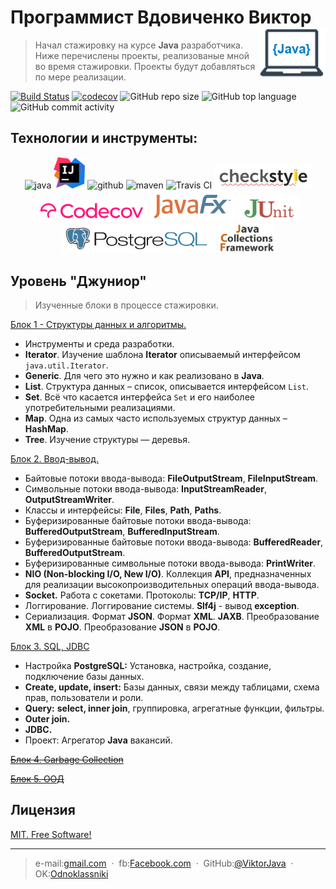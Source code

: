 # Программист Вдовиченко Виктор [<img alt="Logo" src="images/logo.png" height="80" align="right"/>](https://www.vectorlogo.zone)
> Начал стажировку на курсе **Java** разработчика. 
> Ниже перечислены проекты, реализованые мной во время стажировки. 
> Проекты будут добавляться по мере реализации.


[![Build Status](https://travis-ci.org/ViktorJava/job4j_design.svg?branch=master)](https://travis-ci.org/ViktorJava/job4j_design)
[![codecov](https://codecov.io/gh/ViktorJava/job4j_design/branch/master/graph/badge.svg?token=HIEPGWYZ44)](https://codecov.io/gh/ViktorJava/job4j_design)
![GitHub repo size](https://img.shields.io/github/repo-size/ViktorJava/job4j_design)
![GitHub top language](https://img.shields.io/github/languages/top/ViktorJava/job4j_design)
![GitHub commit activity](https://img.shields.io/github/commit-activity/m/ViktorJava/job4j_design)

## Технологии и инструменты:
<p align="center">
<img src="https://www.vectorlogo.zone/logos/java/java-ar21.svg" alt="java" width="120" height="60"/>
<img src="images/idea.png" alt="intellij" height="50"/>
<img src="https://www.vectorlogo.zone/logos/github/github-ar21.svg" alt="github" height="70"/>
<img src="https://upload.wikimedia.org/wikipedia/commons/thumb/0/0b/Maven_logo.svg/680px-Maven_logo.svg.png" alt="maven" height="40"/>
<img src="https://www.vectorlogo.zone/logos/travis-ci/travis-ci-ar21.svg" alt="Travis CI" width="120" height="60"/>
<img src="images/checkstyle.png" alt="CheckStyle"  height="40"/>
<img src="images/codecov.png" alt="Codecov"  height="35"/>
<img src="images/javafx.png" alt="JavaFX"  height="50"/>
<img src="images/junit.png" alt="JUnit"  height="40"/>
<img src="images/postgresql.png" alt="PSQL"  height="45"/>
<img src="images/jcf.png" alt="JCF"  width="90"/>
</p>

## Уровень "Джуниор"
> Изученные блоки в процессе стажировки.

<a href="doc/DataStructures.md" target="_blank">Блок 1 - Структуры данных и алгоритмы.</a>

* Инструменты и среда разработки.
* **Iterator**. Изучение шаблона **Iterator** описываемый интерфейсом `java.util.Iterator`.
* **Generic**. Для чего это нужно и как реализовано в **Java**.
* **List**. Структура данных – список, описывается интерфейсом `List`.
* **Set**. Всё что касается интерфейса `Set` и его наиболее употребительными реализациями.
* **Map**. Одна из самых часто используемых структур данных – **HashMap**.
* **Tree**. Изучение структуры — деревья.

<a href="doc/IO.md" target="_blank">Блок 2. Ввод-вывод.</a>
* Байтовые потоки ввода-вывода: **FileOutputStream**, **FileInputStream**.
* Символьные потоки ввода-вывода: **InputStreamReader**, **OutputStreamWriter**.
* Классы и интерфейсы: **File**, **Files**, **Path**, **Paths**.
* Буферизированные байтовые потоки ввода-вывода: **BufferedOutputStream**, **BufferedInputStream**.
* Буферизированные байтовые потоки ввода-вывода: **BufferedReader**, **BufferedOutputStream**.
* Буферизированные символьные потоки ввода-вывода: **PrintWriter**.
* **NIO (Non-blocking I/O, New I/O)**. Коллекция **API**, предназначенных для реализации высокопроизводительных операций ввода-вывода.
* **Socket.** Работа с сокетами. Протоколы: **TCP/IP**, **HTTP**.
* Логгирование. Логгирование системы. **Slf4j** - вывод **exception**.
* Сериализация. Формат **JSON**. Формат **XML**. **JAXB**. Преобразование **XML** в **POJO**. Преобразование **JSON** в **POJO**. 

<a href="doc/sql.md" target="_blank">Блок 3. SQL, JDBC</a>
* Настройка **PostgreSQL:** Установка, настройка, создание, подключение базы данных.
* **Create, update, insert:** Базы данных, связи между таблицами, схема прав, пользователи и роли.
* **Query:** **select, inner join**, группировка, агрегатные функции, фильтры.
* **Outer join.** 
* **JDBC.**
* Проект: Агрегатор **Java** вакансий.


~~[Блок 4. Garbage Collection](#)~~

~~[Блок 5. ООД](#)~~

## Лицензия
	
[MIT. Free Software!](https://github.com/ViktorJava/job4j/tree/master/LICENSE)

---

>e-mail:[gmail.com](mailto:gipsyscrew@gmail.com) &nbsp;&middot;&nbsp;
>fb:[Facebook.com](https://www.facebook.com/viktor.vdovichenko) &nbsp;&middot;&nbsp;
> GitHub:[@ViktorJava](https://github.com/ViktorJava) &nbsp;&middot;&nbsp;
> OK:[Odnoklassniki](https://ok.ru/profile/571539586668)

